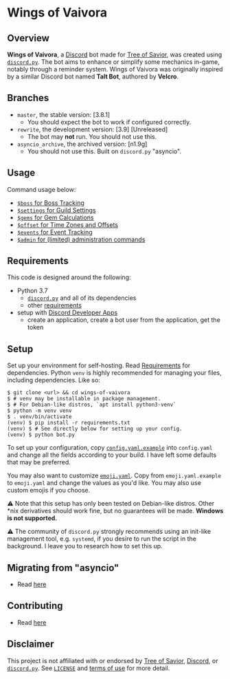 # Wings of Vaivora

## Overview

**Wings of Vaivora**, a [Discord][discord] bot made for [Tree of Savior][tos], was created using [`discord.py`][discord.py]. The bot aims to enhance or simplify some mechanics in-game, notably through a reminder system. Wings of Vaivora was originally inspired by a similar Discord bot named **Talt Bot**, authored by **Velcro**.

## Branches

- `master`, the stable version: [3.8.1]
    - You should expect the bot to work if configured correctly.
- `rewrite`, the development version: [3.9] [Unreleased]
    - The bot may **not** run. You should not use this.
- `asyncio_archive`, the archived version: [n1.9g]
    - You should not use this. Built on `discord.py` "asyncio".

## Usage

Command usage below:

- [`$boss` for Boss Tracking](docs/BOSS.md)
- [`$settings` for Guild Settings](docs/SETTINGS.md)
- [`$gems` for Gem Calculations](docs/GEMS.md)
- [`$offset` for Time Zones and Offsets](docs/OFFSET.md)
- [`$events` for Event Tracking](docs/EVENTS.md)
- [`$admin` for (limited) administration commands](docs/ADMIN.md)

## Requirements

This code is designed around the following:

- Python 3.7
    - [`discord.py`][discord.py] and all of its dependencies
    - other [requirements](requirements.txt)
- setup with [Discord Developer Apps][dev]
    - create an application, create a bot user from the application, get the token

## Setup

Set up your environment for self-hosting. Read [Requirements](#Requirements) for dependencies.
Python `venv` is highly recommended for managing your files, including dependencies.
Like so:

```
$ git clone <url> && cd wings-of-vaivora
$ # venv may be installable in package management.
$ # For Debian-like distros, `apt install python3-venv`
$ python -m venv venv
$ . venv/bin/activate
(venv) $ pip install -r requirements.txt
(venv) $ # See directly below for setting up your config.
(venv) $ python bot.py
```

To set up your configuration, copy [`config.yaml.example`](config.yaml.example) into `config.yaml` and change all the fields according to your build. I have left some defaults that may be preferred.

You may also want to customize [`emoji.yaml`](emoji.yaml.example). Copy from `emoji.yaml.example` to `emoji.yaml` and change the values as you'd like. You may also use custom emojis if you choose.

⚠ Note that this setup has only been tested on Debian-like distros. Other \*nix derivatives should work fine, but no guarantees will be made. **Windows is not supported.**

⚠ The community of `discord.py` strongly recommends using an init-like management tool, e.g. `systemd`, if you desire to run the script in the background. I leave you to research how to set this up.

## Migrating from "asyncio"
- Read [here](docs/MIGRATING.md)

## Contributing
- Read [here](docs/CONTRIBUTING.md)

## Disclaimer

This project is not affiliated with or endorsed by [Tree of Savior][tos], [Discord][discord], or [`discord.py`][discord.py]. See [`LICENSE`](LICENSE) and [terms of use](TERMS.md) for more detail.


[tos]: https://treeofsavior.com/
[discord]: https://discordapp.com/
[discord.py]: https://github.com/Rapptz/discord.py
[api]: http://discordpy.readthedocs.io/en/latest/api.html
[dev]: https://discordapp.com/developers/applications/me
